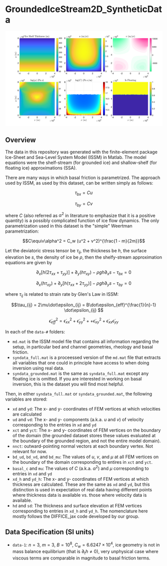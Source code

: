 # GroundedIceStream2D_SyntheticData

![Image showing an example of the generated data](data-1/syndata_full.svg)

## Overview
The data in this repository was generated with the finite-element package Ice-Sheet and Sea-Level System Model (ISSM) in Matlab. The model equations were the shelf-stream (for grounded ice) and shallow-shelf (for floating ice) approximations (SSA).

There are many ways in which basal friction is parametrized. The approach used by ISSM, as used by this dataset, can be written simply as follows:

$$ \tau_{bx} = Cu $$

$$ \tau_{by} = Cv $$ 

where $C$ (also referred as $\alpha^2$ in literature to emphasize that it is a positive quantity) is a possibly complicated function of ice flow dynamics. The only parametrization used in this dataset is the "simple" Weertman parametrization:

$$C\equiv\alpha^2 = C_w (u^2 + v^2)^{\frac{1 - m}{2m}}$$

Let the deviatoric stress tensor be $\tau_{ij}$, the thickness be $h$, the surface elevation be $s$, the density of ice be $\rho$, then the shelfy-stream approximation equations are given by 

$$ \partial_x[h(2\tau_{xx}+\tau_{yy})] + \partial_y(h\tau_{xy}) -\rho g h \partial_x s - \tau_{bx} = 0$$

$$ \partial_x(h\tau_{xy}) + \partial_y[h(\tau_{xx}+2\tau_{yy})] -\rho g h \partial_y s - \tau_{by} = 0$$

where $\tau_{ij}$ is related to strain rate by Glen's Law in ISSM:

$$\tau_{ij} = 2\mu\dot\epsilon_{ij} = B\dot\epsilon_{eff}^{\frac{1}{n}-1} \dot\epsilon_{ij} $$

$$\dot\epsilon_{eff}^2 = \dot\epsilon_{xx}^2 + \dot\epsilon_{yy}^2 + +\dot\epsilon_{xy}^2 + \dot\epsilon_{xx}\dot\epsilon_{yy} $$

In each of the `data-#` folders:
- `md.mat` is the ISSM model file that contains all information regarding the setup, in particular bed and channel geometries, rheology and basal friction.
- `syndata_full.mat` is a proceessed version of the `md.mat` file that extracts all variables that one could in principle have access to when doing inversion using real data.
- `syndata_grounded.mat` is the same as `syndata_full.mat` except any floating ice is omitted. If you are interested in working on basal inversion, this is the dataset you will find most helpful.

Then, in either `syndata_full.mat` or `syndata_grounded.mat`, the following variables are stored:
- `xd` and `yd`: The x- and y- coordinates of FEM vertices at which velocities are calculated
- `ud` and `vd`: The x- and y- components (a.k.a. $u$ and $v$) of velocity corresponding to the entries in `xd` and `yd`
- `xct` and `yct`: The x- and y- coordinates of FEM vertices on the boundary of the domain (the grounded dataset stores these values evaluated at the boundary of the grounded region, and not the entire model domain).
- `nnct`: outward-pointing normal vectors at each boundary vertex. Not relevant for now.
- `bd_ud`, `bd_vd`, and `bd_mu`: The values of $u$, $v$, and $\mu$ at all FEM vertices on the boundary of the domain corresponding to entires in `xct` and `yct`. 
- `basal_c` and `mu`: The values of $C$ (a.k.a. $\alpha^2$) and $\mu$ corresponding to entries in `xd` and `yd`
- `xd_h` and `yd_h`: The x- and y- coordinates of FEM vertices at which thickness are calculated. These are the same as `xd` and `yd`, but this distinction is used in expectation of real data having different points where thickness data is available vs. those where velocity data is available.
- `hd` and `sd`: The thickness and surface elevation at FEM vertices corresponding to entries in `xd_h` and `yd_h`.
The nomenclature here mostly follows the DIFFICE_jax code developed by our group.

## Data Specification (SI units)
- `data-1`: $n=3$, $m=3$, $B=10^8$, $C_w=6.6247\times 10^4$, ice geometry is not in mass balance equilibrium (that is $\partial_t h \neq 0$), very unphysical case where viscous terms are comparable in magnitude to basal friction terms.
